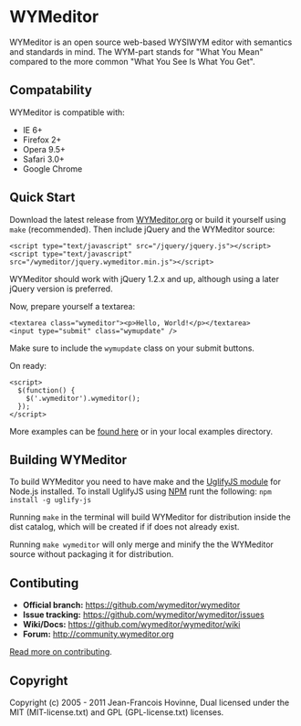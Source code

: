 WYMeditor
=========

WYMeditor is an open source web-based WYSIWYM editor with semantics and standards in mind. The WYM-part stands for "What You Mean" compared to the more common "What You See Is What You Get".

Compatability
-------------

WYMeditor is compatible with:

* IE 6+
* Firefox 2+
* Opera 9.5+
* Safari 3.0+
* Google Chrome

Quick Start
-----------

Download the latest release from [WYMeditor.org](http://www.wymeditor.org/download/) or build it yourself using `make` (recommended). Then include jQuery and the WYMeditor source:

    <script type="text/javascript" src="/jquery/jquery.js"></script>
    <script type="text/javascript" src="/wymeditor/jquery.wymeditor.min.js"></script>

WYMeditor should work with jQuery 1.2.x and up, although using a later jQuery version is preferred. 

Now, prepare yourself a textarea:

    <textarea class="wymeditor"><p>Hello, World!</p></textarea>
    <input type="submit" class="wymupdate" />

Make sure to include the `wymupdate` class on your submit buttons. 

On ready:

    <script>
      $(function() {
        $('.wymeditor').wymeditor();
      });
    </script>


More examples can be [found here](https://github.com/wymeditor/wymeditor/tree/master/src/examples) or in your local examples directory.

Building WYMeditor
------------------

To build WYMeditor you need to have make and the [UglifyJS module](https://github.com/mishoo/UglifyJS/) for Node.js installed. To install UglifyJS using [NPM](http://npmjs.org/) runt the following:
```npm install -g uglify-js```

Running `make` in the terminal will build WYMeditor for distribution inside the dist catalog, which will be created if if does not already exist. 

Running `make wymeditor` will only merge and minify the the WYMeditor source without packaging it for distribution.

Contibuting
-----------
 - **Official branch:** https://github.com/wymeditor/wymeditor
 - **Issue tracking:** https://github.com/wymeditor/wymeditor/issues
 - **Wiki/Docs:** https://github.com/wymeditor/wymeditor/wiki
 - **Forum:** http://community.wymeditor.org

[Read more on contributing](https://github.com/wymeditor/wymeditor/wiki/Contributing). 

Copyright
---------
Copyright (c) 2005 - 2011 Jean-Francois Hovinne, 
Dual licensed under the MIT (MIT-license.txt)
and GPL (GPL-license.txt) licenses.
